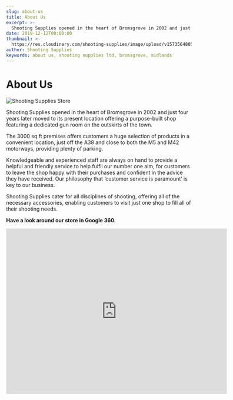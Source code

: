 ```yaml
---
slug: about-us
title: About Us
excerpt: >-
  Shooting Supplies opened in the heart of Bromsgrove in 2002 and just four years later moved to its present location offering a purpose-built shop featuring a dedicated gun room.
date: 2019-12-12T00:00:00
thumbnail: >-
  https://res.cloudinary.com/shooting-supplies/image/upload/v1573564805/shop/ShootingSuppliesStore_inkcxw_qmb2bo.webp
author: Shooting Supplies
keywords: about us, shooting supplies ltd, bromsgrove, midlands
---
```


# **About Us**

![Shooting Supplies Store](https://res.cloudinary.com/shooting-supplies/image/upload/v1573564805/shop/ShootingSuppliesStore_inkcxw_qmb2bo.webp)

Shooting Supplies opened in the heart of Bromsgrove in 2002 and just four years later moved to its present location offering a purpose-built shop featuring a dedicated gun room on the outskirts of the town.

The 3000 sq ft premises offers customers a huge selection of products in a convenient location, just off the A38 and close to both the M5 and M42 motorways, providing plenty of parking.

Knowledgeable and experienced staff are always on hand to provide a helpful and friendly service to help fulfil our number one aim, for customers to leave the shop happy with their purchases and confident in the advice they have received. Our philosophy that ‘customer service is paramount’ is key to our business.

Shooting Supplies cater for all disciplines of shooting, offering all of the necessary accessories, enabling customers to visit just one shop to fill all of their shooting needs.

**Have a look around our store in Google 360.**

<iframe src="https://www.google.com/maps/embed?pb=!4v1566386400468!6m8!1m7!1sCAoSLEFGMVFpcE91bVBPZTVSZ3ZLNnpJM213QXppNmFZVTRqckZ1WmFZdWplWUhy!2m2!1d52.31852767!2d-2.06014551!3f20!4f10!5f0.7820865974627469" width="600" height="450" frameborder="0" style="border:0" allowfullscreen=""></iframe>
